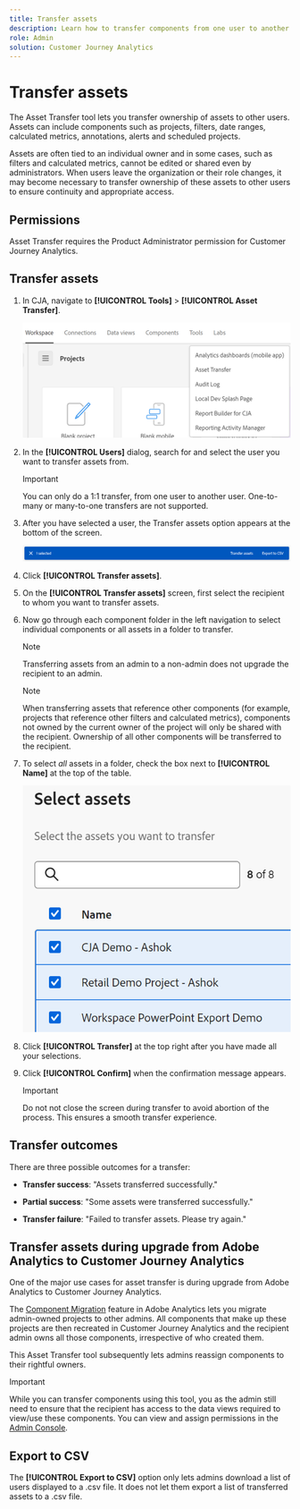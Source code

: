 ```yaml
---
title: Transfer assets
description: Learn how to transfer components from one user to another
role: Admin
solution: Customer Journey Analytics
---
```


# Transfer assets

The Asset Transfer tool lets you transfer ownership of assets to other users. Assets can include components such as projects, filters, date ranges, calculated metrics, annotations, alerts and scheduled projects.

Assets are often tied to an individual owner and in some cases, such as filters and calculated metrics, cannot be edited or shared even by administrators. When users leave the organization or their role changes, it may become necessary to transfer ownership of these assets to other users to ensure continuity and appropriate access. 

## Permissions

Asset Transfer requires the Product Administrator permission for Customer Journey Analytics.

## Transfer assets

1. In CJA, navigate to **[!UICONTROL Tools]** > **[!UICONTROL Asset Transfer]**.

    ![Asset transfer menu item](/help/tools/asset-transfer/assets/asset-transfer.png)

1. In the **[!UICONTROL Users]** dialog, search for and select the user you want to transfer assets from. 

    >[!IMPORTANT]
    >
    >You can only do a 1:1 transfer, from one user to another user. One-to-many or many-to-one transfers are not supported.


1. After you have selected a user, the Transfer assets option appears at the bottom of the screen.

    ![menu option](/help/tools/asset-transfer/assets/after-selection.png)

1. Click **[!UICONTROL Transfer assets]**.

1. On the **[!UICONTROL Transfer assets]** screen, first select the recipient to whom you want to transfer assets.

1. Now go through each component folder in the left navigation to select individual components or all assets in a folder to transfer.

    >[!NOTE]
    >
    >Transferring assets from an admin to a non-admin does not upgrade the recipient to an admin. 


    >[!NOTE]
    >
    >    When transferring assets that reference other components (for example, projects that reference other filters and calculated metrics), components not owned by the current owner of the project will only be shared with the recipient. Ownership of all other components will be transferred to the recipient.

1. To select _all_ assets in a folder, check the box next to **[!UICONTROL Name]** at the top of the table.

    ![select assets to transfer](/help/tools/asset-transfer/assets/select-assets.png)

1. Click **[!UICONTROL Transfer]** at the top right after you have made all your selections.

1. Click **[!UICONTROL Confirm]** when the confirmation message appears.

    >[!IMPORTANT]
    >
    >Do not not close the screen during transfer to avoid abortion of the process. This ensures a smooth transfer experience.

## Transfer outcomes

There are three possible outcomes for a transfer:

- **Transfer success**: "Assets transferred successfully."

- **Partial success**: "Some assets were transferred successfully."

- **Transfer failure**: "Failed to transfer assets. Please try again."

## Transfer assets during upgrade from Adobe Analytics to Customer Journey Analytics

One of the major use cases for asset transfer is during upgrade from Adobe Analytics to Customer Journey Analytics. 

The [Component Migration](https://experienceleague.adobe.com/en/docs/analytics/admin/admin-tools/component-migration/component-migration) feature in Adobe Analytics lets you migrate admin-owned projects to other admins. All components that make up these projects are then recreated in Customer Journey Analytics and the recipient admin owns all those components, irrespective of who created them.

This Asset Transfer tool subsequently lets admins reassign components to their rightful owners.

>[!IMPORTANT]
>
>While you can transfer components using this tool, you as the admin still need to ensure that the recipient has access to the data views required to view/use these components. You can view and assign permissions in the [Admin Console](https://helpx.adobe.com/enterprise/using/admin-console.html).

## Export to CSV

The **[!UICONTROL Export to CSV]** option only lets admins download a list of users displayed to a .csv file. It does not let them export a list of transferred assets to a .csv file.

<!---## Unknown users

All previously deleted users appear under one unknown user entry, along with all their orphan components. These components can be transferred to a new recipient. This feature will be available in January.-->